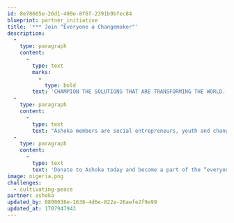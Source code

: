 ```yaml
---
id: 8e78665e-26d1-400e-8f6f-2391b9bfec84
blueprint: partner_initiative
title: '*** Join "Everyone a Changemaker"'
description:
  -
    type: paragraph
    content:
      -
        type: text
        marks:
          -
            type: bold
        text: 'CHAMPION THE SOLUTIONS THAT ARE TRANSFORMING THE WORLD.'
  -
    type: paragraph
    content:
      -
        type: text
        text: "Ashoka members are social entrepreneurs, youth and change leaders who are bringing a powerful framework to our communities, businesses, and schools that is needed for living and working together in a radically different world.\_"
  -
    type: paragraph
    content:
      -
        type: text
        text: 'Donate to Ashoka today and become a part of the “everyone a changemaker” movement!'
image: nigeria.png
challenges:
  - cultivating-peace
partner: ashoka
updated_by: 0800036e-1638-4d6e-822a-26aefe2f9e99
updated_at: 1707947943
---
```

